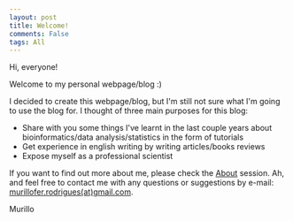 ```yaml
---
layout: post
title: Welcome!
comments: False
tags: All
---
```


Hi, everyone!

Welcome to my personal webpage/blog :)

I decided to create this webpage/blog, but I'm still not sure what I'm going to use the blog for. I thought of three main purposes for this blog:

* Share with you some things I've learnt in the last couple years about bioinformatics/data analysis/statistics in the form of tutorials
* Get experience in english writing by writing articles/books reviews
* Expose myself as a professional scientist

If you want to find out more about me, please check the [About](http://mufernando.github.io/about/) session. Ah, and feel free to contact me with any questions or suggestions by e-mail: <a href="mailto:murillofer.rodrigues@gmail.com">murillofer.rodrigues(at)gmail.com</a>.

Murillo

